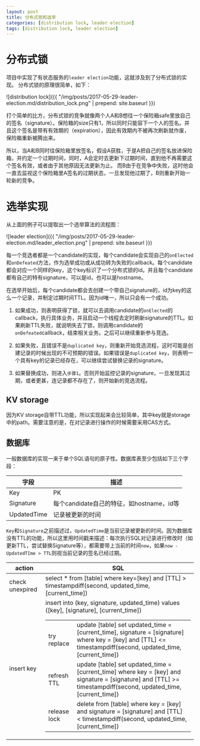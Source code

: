 ```yaml
---
layout: post
title: 分布式锁和选举
categories: [distribution lock, leader election]
tags: [distribution lock, leader election]
---
```


# 分布式锁

项目中实现了有状态服务的`leader election`功能，这就涉及到了分布式锁的实现。
分布式锁的原理很简单，如下：

![distribution lock]({{ "/img/posts/2017-05-29-leader-election.md/distribution_lock.png" | prepend: site.baseurl }})

打个简单的比方，分布式锁的竞争就像两个人A和B想往一个保险箱safe里放自己的签名（signature）。保险箱的size只有1，所以同时只能容下一个人的签名。并且这个签名是带有有效期的（expiration），因此有效期内不被再次刷新就作废，保险箱重新被腾出来。

所以，当A和B同时往保险箱里放签名，假设A获胜，于是A把自己的签名放进保险箱，并约定一个过期时间，同时，A会定时去更新下过期时间，直到他不再需要这个签名有效，或者由于其他原因无法更新为止。
而B由于在竞争中失败，这时他会一直去监视这个保险箱里A签名的过期状态，一旦发现他过期了，B则重新开始一轮新的竞争。

# 选举实现

从上面的例子可以提取出一个选举算法的流程图：

![leader election]({{ "/img/posts/2017-05-29-leader-election.md/leader_election.png" | prepend: site.baseurl }})

每一个竞选者都是一个candidate的实现，每个candidate会实现自己的`onElected`和`onDefeated`方法，作为选举成功或从成功转为失败的callback。每个candidate都会对应一个同样的key，这个key标识了一个分布式锁的id。并且每个candidate都有自己的特有signature，可以是id，也可以是hostname。

在选举开始后，每个candidate都会去创建一个带自己signature的，id为key的这么一个记录，并制定过期时间TTL。因为id唯一，所以只会有一个成功。

1. 如果成功，则表明获得了锁，就可以去调用candidate的`onElected`的callback，执行具体业务，并且启动一个线程去定时刷新signature的TTL。如果刷新TTL失败，就说明失去了锁，则调用candidate的`onDefeated`callback，结束相关业务。之后可以继续重新参与竞选。

2. 如果失败，且错误不是`duplicated key`，则重新开始竞选流程，这时可能是创建记录的时候出现的不可预期的错误。如果错误是`duplicated key`，则表明一个具有key的记录已经存在，可以继续尝试替换记录的signature。

3. 如果替换成功，则进入`步骤1`。否则开始监控记录的signature，一旦发现其过期，或者更甚，连记录都不存在了，则开始新的竞选流程。

## KV storage

因为KV storage自带TTL功能，所以实现起来会比较简单，其中key就是storage中的path。需要注意的是，在对记录进行操作的时候需要采用CAS方式。

## 数据库

一般数据库的实现一来于单个SQL语句的原子性。数据库表至少包括如下三个字段：

| 字段 | 描述 |
| -- | ----- |
| Key | PK |
| Signature | 每个candidate自己的特征，如hostname，id等 |
| UpdatedTime | 记录被更新的时间 |

`Key`和`Signature`之前描述过，`UpdatedTime`是当前记录被更新的时间。因为数据库没有TTL的功能，所以这里用时间戳来描述：每次执行SQL对记录进行修改时（如更新TTL，尝试替换Signature等），都需要带上当前的时间`now`，如果`now - UpdatedTIme > TTL`则视当前记录的签名已经过期。

| action | SQL |
| -- | ----- |
| check unexpired | select * from [table] where key=[key] and [TTL] > timestampdiff(second, updated_time, [current_time]) |
| insert key | insert into <table> (key, signature, updated_time) values ([key], [signature], [current_time]) |
| try replace | update [table] set updated_time = [current_time], signature = [signature] where key = [key] and [TTL] <= timestampdiff(second, updated_time, [current_time]) |
| refresh TTL | update [table] set updated_time = [current_time] where key = [key] and signature = [signature] and [TTL] >= timestampdiff(second, updated_time, [current_time]) |
| release lock | delete from [table] where key = [key] and signature = [signature] and [TTL] < timestampdiff(second, updated_time, [current_time]) |
